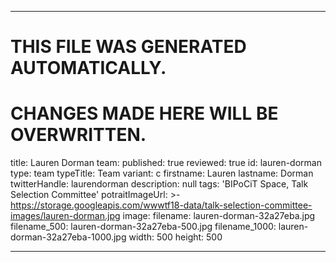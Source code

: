 ----

# THIS FILE WAS GENERATED AUTOMATICALLY.
# CHANGES MADE HERE WILL BE OVERWRITTEN.

title: Lauren Dorman
team:
  published: true
  reviewed: true
  id: lauren-dorman
  type: team
  typeTitle: Team
  variant: c
  firstname: Lauren
  lastname: Dorman
  twitterHandle: laurendorman
  description: null
  tags: 'BIPoCiT Space, Talk Selection Committee'
  potraitImageUrl: >-
    https://storage.googleapis.com/wwwtf18-data/talk-selection-committee-images/lauren-dorman.jpg
  image:
    filename: lauren-dorman-32a27eba.jpg
    filename_500: lauren-dorman-32a27eba-500.jpg
    filename_1000: lauren-dorman-32a27eba-1000.jpg
    width: 500
    height: 500

----

